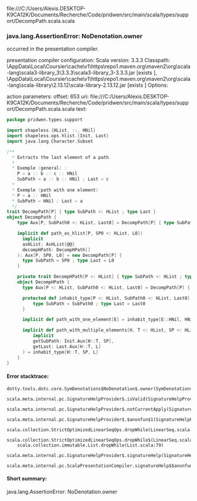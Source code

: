 file:///C:/Users/Alexis.DESKTOP-K9CA12K/Documents/Recherche/Code/pridwen/src/main/scala/types/support/DecompPath.scala.scala
### java.lang.AssertionError: NoDenotation.owner

occurred in the presentation compiler.

presentation compiler configuration:
Scala version: 3.3.3
Classpath:
<HOME>\AppData\Local\Coursier\cache\v1\https\repo1.maven.org\maven2\org\scala-lang\scala3-library_3\3.3.3\scala3-library_3-3.3.3.jar [exists ], <HOME>\AppData\Local\Coursier\cache\v1\https\repo1.maven.org\maven2\org\scala-lang\scala-library\2.13.12\scala-library-2.13.12.jar [exists ]
Options:



action parameters:
offset: 653
uri: file:///C:/Users/Alexis.DESKTOP-K9CA12K/Documents/Recherche/Code/pridwen/src/main/scala/types/support/DecompPath.scala.scala
text:
```scala
package pridwen.types.support

import shapeless.{HList, ::, HNil}
import shapeless.ops.hlist.{Init, Last}
import java.lang.Character.Subset

/**
  * Extracts the last element of a path.
  * 
  * Exemple (general) :
    P = a :: b :: c :: HNil
    SubPath = a :: b :: HNil ; Last = c
  * 
  * Exemple (path with one element)
  * P = a :: HNil
  * SubPath = HNil ; Last = a
  */
trait DecompPath[P] { type SubPath <: HList ; type Last }
object DecompPath {
    type Aux[P, SubPath0 <: HList, Last0] = DecompPath[P] { type SubPath = SubPath0 ; type Last = Last0 }

    implicit def path_as_hlist[P, SP0 <: HList, L0](
      implicit
      asHList: AsHList[@@]
      decompHPath: DecompHPath[]
    ): Aux[P, SP0, L0] = new DecompPath[P] {
      type SubPath = SP0 ; type Last = L0
    }

    private trait DecompHPath[P <: HList] { type SubPath <: HList ; type Last }
    object DecompHPath {
      type Aux[P <: HList, SubPath0 <: HList, Last0] = DecompPath[P] { type SubPath = SubPath0 ; type Last = Last0 }

      protected def inhabit_type[P <: HList, SubPath0 <: HList, Last0]: Aux[P, SubPath0, Last0] = new DecompHPath[P] {
          type SubPath = SubPath0 ; type Last = Last0
      }

      implicit def path_with_one_element[E] = inhabit_type[E::HNil, HNil, E]

      implicit def path_with_multiple_elements[H, T <: HList, SP <: HList, L](
          implicit    
          getSubPath: Init.Aux[H::T, SP],
          getLast: Last.Aux[H::T, L]
      ) = inhabit_type[H::T, SP, L]
    }
}
```



#### Error stacktrace:

```
dotty.tools.dotc.core.SymDenotations$NoDenotation$.owner(SymDenotations.scala:2607)
	scala.meta.internal.pc.SignatureHelpProvider$.isValid(SignatureHelpProvider.scala:83)
	scala.meta.internal.pc.SignatureHelpProvider$.notCurrentApply(SignatureHelpProvider.scala:94)
	scala.meta.internal.pc.SignatureHelpProvider$.$anonfun$1(SignatureHelpProvider.scala:48)
	scala.collection.StrictOptimizedLinearSeqOps.dropWhile(LinearSeq.scala:280)
	scala.collection.StrictOptimizedLinearSeqOps.dropWhile$(LinearSeq.scala:278)
	scala.collection.immutable.List.dropWhile(List.scala:79)
	scala.meta.internal.pc.SignatureHelpProvider$.signatureHelp(SignatureHelpProvider.scala:48)
	scala.meta.internal.pc.ScalaPresentationCompiler.signatureHelp$$anonfun$1(ScalaPresentationCompiler.scala:412)
```
#### Short summary: 

java.lang.AssertionError: NoDenotation.owner